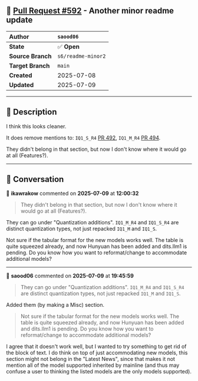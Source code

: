 ## 🔀 [Pull Request #592](https://github.com/ikawrakow/ik_llama.cpp/pull/592) - Another minor readme update

| **Author** | `saood06` |
| :--- | :--- |
| **State** | ✅ **Open** |
| **Source Branch** | `s6/readme-minor2` |
| **Target Branch** | `main` |
| **Created** | 2025-07-08 |
| **Updated** | 2025-07-09 |

---

## 📄 Description

I think this looks cleaner.

It does remove mentions to: `IQ1_S_R4` [PR 492](https://github.com/ikawrakow/ik_llama.cpp/pull/492), `IQ1_M_R4` [PR 494](https://github.com/ikawrakow/ik_llama.cpp/pull/494).

They didn't belong in that section, but now I don't know where it would go at all (Features?).

---

## 💬 Conversation

👤 **ikawrakow** commented on **2025-07-09** at **12:00:32**

> They didn't belong in that section, but now I don't know where it would go at all (Features?).

They can go under "Quantization additions". `IQ1_M_R4` and `IQ1_S_R4` are distinct quantization types, not just repacked `IQ1_M` and `IQ1_S`.

Not sure if the tabular format for the new models works well. The table is quite squeezed already, and now Hunyuan has been added and dits.llm1 is pending. Do you know how you want to reformat/change to accommodate additional models?

---

👤 **saood06** commented on **2025-07-09** at **19:45:59**

> They can go under "Quantization additions". `IQ1_M_R4` and `IQ1_S_R4` are distinct quantization types, not just repacked `IQ1_M` and `IQ1_S`.

Added them (by making a Misc) section.

> Not sure if the tabular format for the new models works well. The table is quite squeezed already, and now Hunyuan has been added and dits.llm1 is pending. Do you know how you want to reformat/change to accommodate additional models?

I agree that it doesn't work well, but I wanted to try something to get rid of the block of text. I do think on top of just accommodating new models, this section might not belong in the "Latest News", since that makes it not mention all of the model supported inherited by mainline (and thus may confuse a user to thinking the listed models are the only models supported).